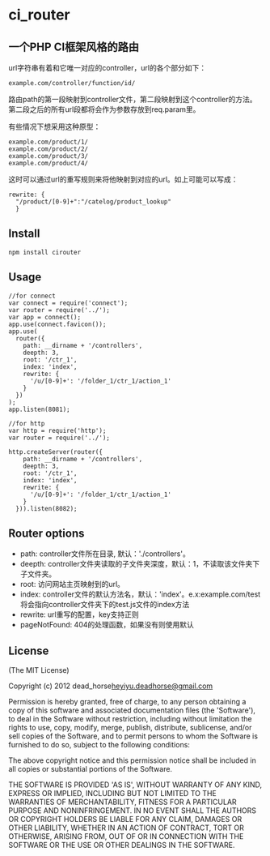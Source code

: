 ci_router
=========

## 一个PHP CI框架风格的路由    
url字符串有着和它唯一对应的controller，url的各个部分如下：  
```
example.com/controller/function/id/
```
路由path的第一段映射到controller文件，第二段映射到这个controller的方法。第二段之后的所有url段都将会作为参数存放到req.param里。   

有些情况下想采用这种原型：   
```
example.com/product/1/
example.com/product/2/
example.com/product/3/
example.com/product/4/ 
```
这时可以通过url的重写规则来将他映射到对应的url。如上可能可以写成：  
```
rewrite: {
  "/product/[0-9]+":"/catelog/product_lookup"
  }
```

## Install   
```
npm install cirouter
```   
   
## Usage   

```
//for connect
var connect = require('connect');
var router = require('../');
var app = connect();
app.use(connect.favicon());
app.use(
  router({
    path: __dirname + '/controllers',
    deepth: 3,
    root: '/ctr_1',
    index: 'index',
    rewrite: {
      '/u/[0-9]+': '/folder_1/ctr_1/action_1'
    }
  })
);
app.listen(8081);
```
   
```
//for http
var http = require('http');
var router = require('../');

http.createServer(router({
    path: __dirname + '/controllers',
    deepth: 3,
    root: '/ctr_1',
    index: 'index',
    rewrite: {
      '/u/[0-9]+': '/folder_1/ctr_1/action_1'
    }
  })).listen(8082);
```
   
## Router options       
 * path: controller文件所在目录, 默认：'./controllers'。      
 * deepth: controller文件夹读取的子文件夹深度，默认：1，不读取该文件夹下子文件夹。   
 * root: 访问网站主页映射到的url。   
 * index: controller文件的默认方法名，默认：'index'。e.x:example.com/test将会指向controller文件夹下的test.js文件的index方法   
 * rewrite: url重写的配置，key支持正则   
 * pageNotFound: 404的处理函数，如果没有则使用默认   

## License   
(The MIT License)   
   
Copyright (c) 2012 dead_horse<heyiyu.deadhorse@gmail.com> 
   
Permission is hereby granted, free of charge, to any person obtaining a copy of this software and associated documentation files (the 'Software'), to deal in the Software without restriction, including without limitation the rights to use, copy, modify, merge, publish, distribute, sublicense, and/or sell copies of the Software, and to permit persons to whom the Software is furnished to do so, subject to the following conditions:   
   
The above copyright notice and this permission notice shall be included in all copies or substantial portions of the Software.   
   
THE SOFTWARE IS PROVIDED 'AS IS', WITHOUT WARRANTY OF ANY KIND, EXPRESS OR IMPLIED, INCLUDING BUT NOT LIMITED TO THE WARRANTIES OF MERCHANTABILITY, FITNESS FOR A PARTICULAR PURPOSE AND NONINFRINGEMENT. IN NO EVENT SHALL THE AUTHORS OR COPYRIGHT HOLDERS BE LIABLE FOR ANY CLAIM, DAMAGES OR OTHER LIABILITY, WHETHER IN AN ACTION OF CONTRACT, TORT OR OTHERWISE, ARISING FROM, OUT OF OR IN CONNECTION WITH THE SOFTWARE OR THE USE OR OTHER DEALINGS IN THE SOFTWARE.   
